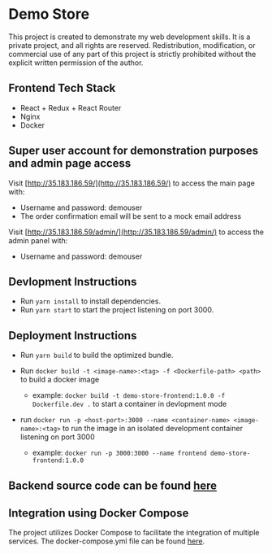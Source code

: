 # Demo Store

This project is created to demonstrate my web development skills. It is a private project, and all rights are reserved. Redistribution, modification, or commercial use of any part of this project is strictly prohibited without the explicit written permission of the author.

## Frontend Tech Stack
- React + Redux + React Router
- Nginx
- Docker

## Super user account for demonstration purposes and admin page access
Visit [http://35.183.186.59/](http://35.183.186.59/) to access the main page with:
- Username and password: demouser
- The order confirmation email will be sent to a mock email address

Visit [http://35.183.186.59/admin/](http://35.183.186.59/admin/) to access the admin panel with:
- Username and password: demouser

## Devlopment Instructions

-   Run `yarn install` to install dependencies.
-   Run `yarn start` to start the project listening on port 3000.

## Deployment Instructions

-   Run `yarn build` to build the optimized bundle.

-   Run `docker build -t <image-name>:<tag> -f <Dockerfile-path> <path>` to build a docker image
    -    example: `docker build -t demo-store-frontend:1.0.0 -f Dockerfile.dev .` to start a container in devlopment mode
-   run `docker run -p <host-port>:3000 --name <container-name> <image-name>:<tag>` to run the image in an isolated development container listening on port 3000
    -    example: `docker run -p 3000:3000 --name frontend demo-store-frontend:1.0.0`

## Backend source code can be found [here](https://github.com/Linxuan-Chen/store_demo_backend)

## Integration using Docker Compose
The project utilizes Docker Compose to facilitate the integration of multiple services. The docker-compose.yml file can be found [here](https://github.com/Linxuan-Chen/store_demo_docker_compose_yml).
